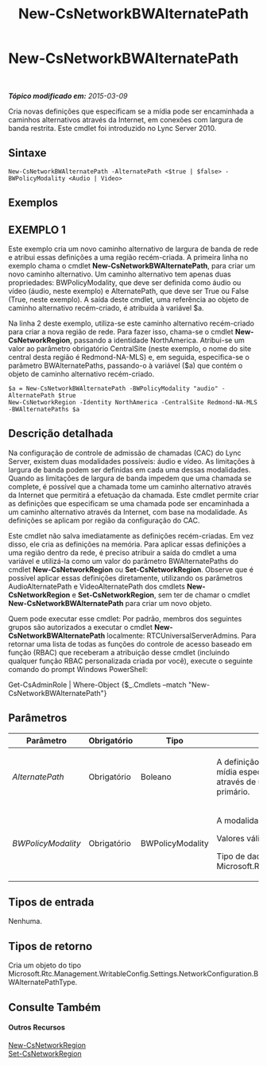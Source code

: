 ﻿---
title: New-CsNetworkBWAlternatePath
TOCTitle: New-CsNetworkBWAlternatePath
ms:assetid: 9017378e-4583-42bc-9572-aa8e9571cfe3
ms:mtpsurl: https://technet.microsoft.com/pt-br/library/Gg398732(v=OCS.15)
ms:contentKeyID: 49307459
ms.date: 05/19/2016
mtps_version: v=OCS.15
ms.translationtype: HT
---

# New-CsNetworkBWAlternatePath

 

_**Tópico modificado em:** 2015-03-09_

Cria novas definições que especificam se a mídia pode ser encaminhada a caminhos alternativos através da Internet, em conexões com largura de banda restrita. Este cmdlet foi introduzido no Lync Server 2010.

## Sintaxe

    New-CsNetworkBWAlternatePath -AlternatePath <$true | $false> -BWPolicyModality <Audio | Video>

## Exemplos

## EXEMPLO 1

Este exemplo cria um novo caminho alternativo de largura de banda de rede e atribui essas definições a uma região recém-criada. A primeira linha no exemplo chama o cmdlet **New-CsNetworkBWAlternatePath**, para criar um novo caminho alternativo. Um caminho alternativo tem apenas duas propriedades: BWPolicyModality, que deve ser definida como áudio ou vídeo (áudio, neste exemplo) e AlternatePath, que deve ser True ou False (True, neste exemplo). A saída deste cmdlet, uma referência ao objeto de caminho alternativo recém-criado, é atribuída à variável $a.

Na linha 2 deste exemplo, utiliza-se este caminho alternativo recém-criado para criar a nova região de rede. Para fazer isso, chama-se o cmdlet **New-CsNetworkRegion**, passando a identidade NorthAmerica. Atribui-se um valor ao parâmetro obrigatório CentralSite (neste exemplo, o nome do site central desta região é Redmond-NA-MLS) e, em seguida, especifica-se o parâmetro BWAlternatePaths, passando-o à variável ($a) que contém o objeto de caminho alternativo recém-criado.

    $a = New-CsNetworkBWAlternatePath -BWPolicyModality "audio" -AlternatePath $true
    New-CsNetworkRegion -Identity NorthAmerica -CentralSite Redmond-NA-MLS -BWAlternatePaths $a

## Descrição detalhada

Na configuração de controle de admissão de chamadas (CAC) do Lync Server, existem duas modalidades possíveis: áudio e vídeo. As limitações à largura de banda podem ser definidas em cada uma dessas modalidades. Quando as limitações de largura de banda impedem que uma chamada se complete, é possível que a chamada tome um caminho alternativo através da Internet que permitirá a efetuação da chamada. Este cmdlet permite criar as definições que especificam se uma chamada pode ser encaminhada a um caminho alternativo através da Internet, com base na modalidade. As definições se aplicam por região da configuração do CAC.

Este cmdlet não salva imediatamente as definições recém-criadas. Em vez disso, ele cria as definições na memória. Para aplicar essas definições a uma região dentro da rede, é preciso atribuir a saída do cmdlet a uma variável e utilizá-la como um valor do parâmetro BWAlternatePaths do cmdlet **New-CsNetworkRegion** ou **Set-CsNetworkRegion**. Observe que é possível aplicar essas definições diretamente, utilizando os parâmetros AudioAlternatePath e VideoAlternatePath dos cmdlets **New-CsNetworkRegion** e **Set-CsNetworkRegion**, sem ter de chamar o cmdlet **New-CsNetworkBWAlternatePath** para criar um novo objeto.

Quem pode executar esse cmdlet: Por padrão, membros dos seguintes grupos são autorizados a executar o cmdlet **New-CsNetworkBWAlternatePath** localmente: RTCUniversalServerAdmins. Para retornar uma lista de todas as funções do controle de acesso baseado em função (RBAC) que receberam a atribuição desse cmdlet (incluindo qualquer função RBAC personalizada criada por você), execute o seguinte comando do prompt Windows PowerShell:

Get-CsAdminRole | Where-Object {$\_.Cmdlets –match "New-CsNetworkBWAlternatePath"}

## Parâmetros


<table>
<colgroup>
<col style="width: 25%" />
<col style="width: 25%" />
<col style="width: 25%" />
<col style="width: 25%" />
</colgroup>
<thead>
<tr class="header">
<th>Parâmetro</th>
<th>Obrigatório</th>
<th>Tipo</th>
<th>Descrição</th>
</tr>
</thead>
<tbody>
<tr class="odd">
<td><p><em>AlternatePath</em></p></td>
<td><p>Obrigatório</p></td>
<td><p>Boleano</p></td>
<td><p>A definição do parâmetro como True permite que as chamadas feitas na modalidade de mídia especificada no parâmetro BWPolicyModality (áudio ou vídeo) sejam encaminhadas através de um caminho alternativo, se não houver largura de banda adequada no caminho primário.</p></td>
</tr>
<tr class="even">
<td><p><em>BWPolicyModality</em></p></td>
<td><p>Obrigatório</p></td>
<td><p>BWPolicyModality</p></td>
<td><p>A modalidade à qual se aplicam as definições de caminho alternativo.</p>
<p>Valores válidos: áudio, vídeo</p>
<p>Tipo de dados completos: Microsoft.Rtc.Management.WritableConfig.Settings.NetworkConfiguration.BWPolicyModality</p></td>
</tr>
</tbody>
</table>


## Tipos de entrada

Nenhuma.

## Tipos de retorno

Cria um objeto do tipo Microsoft.Rtc.Management.WritableConfig.Settings.NetworkConfiguration.BWAlternatePathType.

## Consulte Também

#### Outros Recursos

[New-CsNetworkRegion](new-csnetworkregion.md)  
[Set-CsNetworkRegion](set-csnetworkregion.md)

